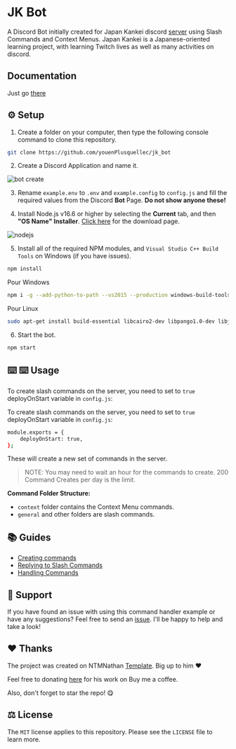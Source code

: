 # JK Bot

A Discord Bot initially created for Japan Kankei discord [server](https://discord.gg/kR83CU3v4Z) using Slash Commands and Context Menus. Japan Kankei is a Japanese-oriented learning project, with learning Twitch lives as well as many activities on discord.

## Documentation

Just go [there](https://youenplusquellec.github.io/jk_bot/)

## ⚙️ Setup

1. Create a folder on your computer, then type the following console command to clone this repository.


```bash
git clone https://github.com/youenPlusquellec/jk_bot
```

2. Create a Discord Application and name it.

![bot create](https://i.imgur.com/luHPTGL.png "Step 2")

3. Rename `example.env` to `.env` and `example.config` to `config.js` and fill the required values from the Discord **Bot** Page. **Do not show anyone these!**

4. Install Node.js v16.6 or higher by selecting the **Current** tab, and then **"OS Name" Installer**. [Click here](https://nodejs.org/en/download/current/) for the download page.

![nodejs](https://i.imgur.com/mtJcz5E.png "Step 4")

5. Install all of the required NPM modules, and `Visual Studio C++ Build Tools` on Windows (if you have issues).

```bash
npm install
```

Pour Windows
```bash
npm i -g --add-python-to-path --vs2015 --production windows-build-tools
```

Pour Linux
```bash
sudo apt-get install build-essential libcairo2-dev libpango1.0-dev libjpeg-dev libgif-dev librsvg2-dev
```

6. Start the bot.

```bash
npm start
```

## ⌨️ ⌨️ Usage

To create slash commands on the server, you need to set to `true` deployOnStart variable in `config.js`:

To create slash commands on the server, you need to set to `true` deployOnStart variable in `config.js`:

```bash
module.exports = {
    deployOnStart: true,
};
```

These will create a new set of commands in the server.

> NOTE: You may need to wait an hour for the commands to create. 200 Command Creates per day is the limit.

**Command Folder Structure:**

- `context` folder contains the Context Menu commands.
- `general` and other folders are slash commands.

## 📚 Guides

- [Creating commands](https://discordjs.guide/creating-your-bot/creating-commands.html)
- [Replying to Slash Commands](https://discordjs.guide/interactions/slash-commands.html#replying-to-slash-commands)
- [Handling Commands](https://discordjs.guide/creating-your-bot/command-handling.html#command-handling)

## 👋 Support

If you have found an issue with using this command handler example or have any suggestions? Feel free to send an [issue](https://github.com/youenPlusquellec/jk_bot/issues). I'll be happy to help and take a look!

## ❤️ Thanks

The project was created on NTMNathan [Template](https://github.com/NTMNathan/djs-command-handler). Big up to him ❤️

Feel free to donating [here](https://buymeacoffee.com/ntmnathan) for his work on Buy me a coffee.

Also, don't forget to star the repo! 😋

## ⚖️ License

The `MIT` license applies to this repository. Please see the `LICENSE` file to learn more.
